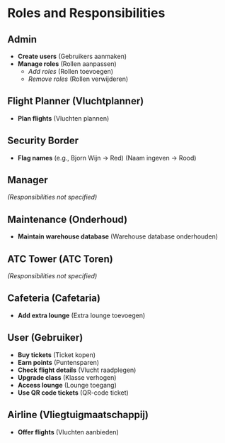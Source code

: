 # Roles and Responsibilities

## Admin

- **Create users** (Gebruikers aanmaken)
- **Manage roles** (Rollen aanpassen)
  - *Add roles* (Rollen toevoegen)
  - *Remove roles* (Rollen verwijderen)

## Flight Planner (Vluchtplanner)

- **Plan flights** (Vluchten plannen)

## Security Border

- **Flag names** (e.g., Bjorn Wijn → Red) (Naam ingeven → Rood)

## Manager

*(Responsibilities not specified)*

## Maintenance (Onderhoud)

- **Maintain warehouse database** (Warehouse database onderhouden)

## ATC Tower (ATC Toren)

*(Responsibilities not specified)*

## Cafeteria (Cafetaria)

- **Add extra lounge** (Extra lounge toevoegen)

## User (Gebruiker)

- **Buy tickets** (Ticket kopen)
- **Earn points** (Puntensparen)
- **Check flight details** (Vlucht raadplegen)
- **Upgrade class** (Klasse verhogen)
- **Access lounge** (Lounge toegang)
- **Use QR code tickets** (QR-code ticket)

## Airline (Vliegtuigmaatschappij)

- **Offer flights** (Vluchten aanbieden)
